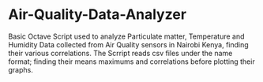 # Air-Quality-Data-Analyzer
Basic Octave Script used to analyze Particulate matter, Temperature and Humidity Data collected from Air Quality sensors in Nairobi Kenya, finding their various correlations.
The Scrript reads csv files under the name format;
finding their means maximums and correlations before plotting their graphs.
